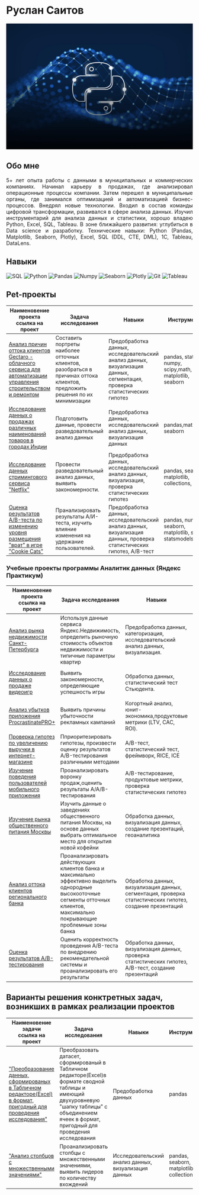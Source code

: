 # Руслан Саитов

![Header](https://github.com/Sairus74/Sairus74/blob/main/python.jpg)

## Обо мне
<div style="text-align: justify">
5+ лет опыта работы с данными в муниципальных и коммерческих компаниях. 
Начинал карьеру в продажах, где анализировал операционные процессы компании. Затем перешел в муниципальные органы, где занимался оптимизацией и автоматизацией бизнес-процессов. Внедрял новые технологии. Входил в состав команды цифровой трансформации, развивался в сфере анализа данных. Изучил инструментарий для анализа данных и статистики, хорошо владею Python, Excel, SQL, Tableau. В зоне ближайшего развития: углубиться в Data science и разработку.
Технические навыки: Python (Pandas, Matplotlib, Seaborn, Plotly), Excel, SQL (DDL, CTE, DML), 1C, Tableau, DataLens.

 </div>

## Навыки

![SQL](https://img.shields.io/badge/SQL-00BEF2?style=for-the-badge&logo=PostgreSQL)
![Python](https://img.shields.io/badge/python-3670A0?style=for-the-badge&logo=python&logoColor=ffdd54)
![Pandas](https://img.shields.io/badge/pandas-%23150458.svg?style=for-the-badge&logo=pandas&logoColor=white)
![Numpy](https://img.shields.io/badge/numpy-%23013243.svg?style=for-the-badge&logo=numpy&logoColor=white)
![Seaborn](https://img.shields.io/badge/Seaborn-%23150458.svg?style=for-the-badge&logo=Seaborn&logoColor=white)
![Plotly](https://img.shields.io/badge/Plotly-%233F4F75.svg?style=for-the-badge&logo=plotly&logoColor=white)
![Git](https://img.shields.io/badge/git-%2307405e.svg?style=for-the-badge&logo=git&logoColor=white)
![Tableau](https://img.shields.io/badge/Tableau-%2300f.svg?style=for-the-badge&logo=Tableau&logoColor=white)

## Pet-проекты
| Наименовение проекта<br />ссылка на проект | Задача исследования | Навыки  | Инструменты |
|----------|----------|----------|----------|
| [Анализ причин оттока клиентов Gectaro - облачного сервиса для автоматизации управления строительством и ремонтом](https://github.com/Sairus74/Gectaro/blob/main/Gectaro.ipynb) | Составить портреты наиболее отточных клиентов, разобраться в причинах оттока клиентов, предложить решения по их минимизации | Предобработка данных,  исследовательский анализ данных, визуализация данных, сегментация, проверка статистических гипотез  |pandas, statistics, numpy, scipy,math, phik, matplotlib, seaborn|
| [Исследование данных о продажах различных наименований товаров в городах Индии](https://github.com/Sairus74/Store-Sales/blob/main/store_sales.ipynb) | Подготовить данные, провести разведовательный анализ данных | Предобработка данных,  исследовательский анализ данных, визуализация данных |pandas,matplotlib, seaborn|
| [Исследование данных стримингового сервиса "Netflix"](https://github.com/Sairus74/Netflix/blob/main/Netflix.ipynb) | Провести разведовательный анализ данных, выявить закономерности. | Предобработка данных,  исследовательский анализ данных, визуализация, проверка статистических гипотез  |  pandas, seaborn, matplotlib, collections, scipy|
| [Оценка результатов A/B-теста по изменению уровня размещения "врат" в игре "Cookie Cats"](https://github.com/Sairus74/Cookie-Cats/blob/main/Cookie%20Cats.ipynb) | Пранализировать результаты А/И-теста, изучить влияние изменения на удержание пользователей. | Предобработка данных,  исследовательский анализ данных, визуализация данных, проверка статистических гипотез, A/B-тест  |  pandas, numpy, seaborn, matplotlib, scipy, statsmodelsy|

### Учебные проекты программы Аналитик данных (Яндекс Практикум)
| Наименовение проекта<br />ссылка на проект | Задача исследования | Навыки  | Инструменты |
|----------|----------|----------|----------|
| [Анализ рынка недвижимости Санкт-Петербурга](https://github.com/Sairus74/practicum/blob/main/1_%D0%90%D0%BD%D0%B0%D0%BB%D0%B8%D0%B7%20%D1%80%D1%8B%D0%BD%D0%BA%D0%B0%20%D0%BD%D0%B5%D0%B4%D0%B2%D0%B8%D0%B6%D0%B8%D0%BC%D0%BE%D1%81%D1%82%D0%B8%20%D0%A1%D0%B0%D0%BD%D0%BA%D1%82-%D0%9F%D0%B5%D1%82%D0%B5%D1%80%D0%B1%D1%83%D1%80%D0%B3%D0%B0.ipynb) | Используя данные сервиса Яндекс.Недвижимость, определить рыночную стоимость объектов недвижимости и типичные параметры квартир | Предобработка данных, категоризация, исследовательский анализ данных, визуализация. | python, pandas, statistics, numpy, matplotlib|
| [Исследование данных о продаже видеоигр](https://github.com/Sairus74/practicum/blob/main/2_%D0%98%D1%81%D1%81%D0%BB%D0%B5%D0%B4%D0%BE%D0%B2%D0%B0%D0%BD%D0%B8%D0%B5%20%D0%B4%D0%B0%D0%BD%D0%BD%D1%8B%D1%85%20%D0%BE%20%D0%BF%D1%80%D0%BE%D0%B4%D0%B0%D0%B6%D0%B0%D1%85%20%D0%B2%D0%B8%D0%B4%D0%B5%D0%BE%D0%B8%D0%B3%D1%80.ipynb) | Выявить закономерности, определяющие успешность игры  | Обработка данных, статистический тест Стьюдента. | pandas, statistics, numpy, scipy,matplotlib, seaborn |
| [Анализ убытков приложения ProcrastinatePRO+](https://github.com/Sairus74/practicum/blob/main/3_%D0%90%D0%BD%D0%B0%D0%BB%D0%B8%D0%B7%20%D1%83%D0%B1%D1%8B%D1%82%D0%BA%D0%BE%D0%B2%20%D0%BF%D1%80%D0%B8%D0%BB%D0%BE%D0%B6%D0%B5%D0%BD%D0%B8%D1%8F%20ProcrastinatePRO%2B.ipynb) | Выявить причины убыточности рекламных кампаний | Когортный анализ, юнит-экономика,продуктовые метрики (LTV, CAC, ROI). | pandas, statistics, numpy, scipy, matplotlib, seaborn |
| [Проверка гипотез по увеличению выручки в интернет-магазине](https://github.com/Sairus74/practicum/blob/main/4_%D0%9F%D1%80%D0%BE%D0%B2%D0%B5%D1%80%D0%BA%D0%B0%20%D0%B3%D0%B8%D0%BF%D0%BE%D1%82%D0%B5%D0%B7%20%D0%BF%D0%BE%20%D1%83%D0%B2%D0%B5%D0%BB%D0%B8%D1%87%D0%B5%D0%BD%D0%B8%D1%8E%20%D0%B2%D1%8B%D1%80%D1%83%D1%87%D0%BA%D0%B8%20%D0%B2%20%D0%B8%D0%BD%D1%82%D0%B5%D1%80%D0%BD%D0%B5%D1%82-%D0%BC%D0%B0%D0%B3%D0%B0%D0%B7%D0%B8%D0%BD%D0%B5.ipynb) | Пприоритезировать гипотезы, произвести оценку результатов A/B-тестирования различными методами | A/B-тест, статистический тест, фреймворк, RICE, ICE | pandas, statistics, numpy, scipy, matplotlib, seaborn |
| [Изучение поведения пользователей мобильного приложения](https://github.com/Sairus74/practicum/blob/main/5_%D0%98%D0%B7%D1%83%D1%87%D0%B5%D0%BD%D0%B8%D0%B5%20%D0%BF%D0%BE%D0%B2%D0%B5%D0%B4%D0%B5%D0%BD%D0%B8%D1%8F%20%D0%BF%D0%BE%D0%BB%D1%8C%D0%B7%D0%BE%D0%B2%D0%B0%D1%82%D0%B5%D0%BB%D0%B5%D0%B9%20%D0%BC%D0%BE%D0%B1%D0%B8%D0%BB%D1%8C%D0%BD%D0%BE%D0%B3%D0%BE%20%D0%BF%D1%80%D0%B8%D0%BB%D0%BE%D0%B6%D0%B5%D0%BD%D0%B8%D1%8F.ipynb) | Проанализировать воронку продаж,оценить результаты A/A/B-тестирования | A/B-тестирование, продуктовые метрики, проверка статистических гипотез | pandas, statistics, numpy, scipy, matplotlib, seaborn |
| [Изучение рынка общественного питания Москвы](https://github.com/Sairus74/practicum/blob/main/6_%D0%98%D0%B7%D1%83%D1%87%D0%B5%D0%BD%D0%B8%D0%B5%20%D1%80%D1%8B%D0%BD%D0%BA%D0%B0%20%D0%BE%D0%B1%D1%89%D0%B5%D1%81%D1%82%D0%B2%D0%B5%D0%BD%D0%BD%D0%BE%D0%B3%D0%BE%20%D0%BF%D0%B8%D1%82%D0%B0%D0%BD%D0%B8%D1%8F%20%D0%9C%D0%BE%D1%81%D0%BA%D0%B2%D1%8B.ipynb) | Изучить данные о заведениях общественного питания Москвы, на основе данных выбрать оптимальное место для открытия новой кофейни | Обработка данных, визуализация данных, создание презентаций, геоаналитика | pandas, numpy, matplotlib, seaborn, plotly |
| [Анализ оттока клиентов регионального банка](https://github.com/Sairus74/practicum/blob/main/7_%D0%90%D0%BD%D0%B0%D0%BB%D0%B8%D0%B7%20%D0%BE%D1%82%D1%82%D0%BE%D0%BA%D0%B0%20%20%D0%BA%D0%BB%D0%B8%D0%B5%D0%BD%D1%82%D0%BE%D0%B2%20%D1%80%D0%B5%D0%B3%D0%B8%D0%BE%D0%BD%D0%B0%D0%BB%D1%8C%D0%BD%D0%BE%D0%B3%D0%BE%20%D0%B1%D0%B0%D0%BD%D0%BA%D0%B0.ipynb) | Проанализировать действующих клиентов банка и максимально эффективно выделить однородные высокооточные сегменты отточных клиентов, максимально покрывающие проблемные зоны банка | Обработка данных, визуализация данных, сегментация, проверка статистических гипотез, создание презентаций | pandas, statistics, numpy, scipy,math, phik, matplotlib, seaborn |
| [Оценка результатов A/B-тестирования](https://github.com/Sairus74/practicum/blob/main/8_%D0%9E%D1%86%D0%B5%D0%BD%D0%BA%D0%B0%20%D1%80%D0%B5%D0%B7%D1%83%D0%BB%D1%8C%D1%82%D0%B0%D1%82%D0%BE%D0%B2%20AB-%D1%82%D0%B5%D1%81%D1%82%D0%B8%D1%80%D0%BE%D0%B2%D0%B0%D0%BD%D0%B8%D1%8F.ipynb) | Оценить корректность проведения A/B-теста по внедрению рекомендательной системы и проанализировать его результаты | Обработка данных, визуализация данных, проверка статистических гипотез, A/B-тест, создание презентаций | pandas, statistics, numpy, scipy,math, phik, matplotlib, seaborn,  plotly |

## Варианты решения конктретных задач, возникших в рамках реализации проектов
| Наименовение задачи <br />ссылка на проект | Задача исследования | Навыки  | Инструменты |
|----------|----------|----------|----------|
| ["Преобразование данных, сформированых в Табличном редакторе(Excel) в формат, пригодный для проведения исследования"](https://github.com/Sairus74/current-tasks/blob/main/%D0%BF%D1%80%D0%B5%D0%BE%D0%B1%D1%80%D0%B0%D0%B7%D0%BE%D0%B2%D0%B0%D0%BD%D0%B8%D0%B5.ipynb) |Преобразовать датасет, сформированый в Табличном редакторе(Excel)в формате сводной таблицы и имеющий двухуровневую "шапку таблицы" с объединением ячеек в формат, пригодный для проведения исследования | Предобработка данных |pandas|
| ["Анализ столбцов с множественными значениями"](https://github.com/Sairus74/current-tasks/blob/main/%D0%BC%D0%BD%D0%BE%D0%B6%D0%B5%D1%81%D1%82%D0%B2%D0%B5%D0%BD%D0%BD%D1%8B%D0%B5%20%D0%B7%D0%BD%D0%B0%D1%87%D0%B5%D0%BD%D0%B8%D1%8F.ipynb) | Проанализировать столбцы с множественными значениями, выявить лидеров по количеству вхождений | Исследовательский анализ данных, визуализация данных | pandas, seaborn, matplotlib, collections|



